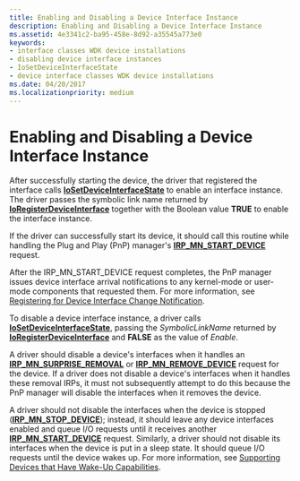 ```yaml
---
title: Enabling and Disabling a Device Interface Instance
description: Enabling and Disabling a Device Interface Instance
ms.assetid: 4e3341c2-ba95-458e-8d92-a35545a773e0
keywords:
- interface classes WDK device installations
- disabling device interface instances
- IoSetDeviceInterfaceState
- device interface classes WDK device installations
ms.date: 04/20/2017
ms.localizationpriority: medium
---
```


# Enabling and Disabling a Device Interface Instance





After successfully starting the device, the driver that registered the interface calls [**IoSetDeviceInterfaceState**](https://docs.microsoft.com/windows-hardware/drivers/ddi/wdm/nf-wdm-iosetdeviceinterfacestate) to enable an interface instance. The driver passes the symbolic link name returned by [**IoRegisterDeviceInterface**](https://docs.microsoft.com/windows-hardware/drivers/ddi/wdm/nf-wdm-ioregisterdeviceinterface) together with the Boolean value **TRUE** to enable the interface instance.

If the driver can successfully start its device, it should call this routine while handling the Plug and Play (PnP) manager's [**IRP_MN_START_DEVICE**](https://docs.microsoft.com/windows-hardware/drivers/kernel/irp-mn-start-device) request.

After the IRP_MN_START_DEVICE request completes, the PnP manager issues device interface arrival notifications to any kernel-mode or user-mode components that requested them. For more information, see [Registering for Device Interface Change Notification](https://docs.microsoft.com/windows-hardware/drivers/kernel/registering-for-device-interface-change-notification).

To disable a device interface instance, a driver calls [**IoSetDeviceInterfaceState**](https://docs.microsoft.com/windows-hardware/drivers/ddi/wdm/nf-wdm-iosetdeviceinterfacestate), passing the *SymbolicLinkName* returned by [**IoRegisterDeviceInterface**](https://docs.microsoft.com/windows-hardware/drivers/ddi/wdm/nf-wdm-ioregisterdeviceinterface) and **FALSE** as the value of *Enable*.

A driver should disable a device's interfaces when it handles an [**IRP_MN_SURPRISE_REMOVAL**](https://docs.microsoft.com/windows-hardware/drivers/kernel/irp-mn-surprise-removal) or [**IRP_MN_REMOVE_DEVICE**](https://docs.microsoft.com/windows-hardware/drivers/kernel/irp-mn-remove-device) request for the device. If a driver does not disable a device's interfaces when it handles these removal IRPs, it must not subsequently attempt to do this because the PnP manager will disable the interfaces when it removes the device.

A driver should not disable the interfaces when the device is stopped ([**IRP_MN_STOP_DEVICE**](https://docs.microsoft.com/windows-hardware/drivers/kernel/irp-mn-stop-device)); instead, it should leave any device interfaces enabled and queue I/O requests until it receives another [**IRP_MN_START_DEVICE**](https://docs.microsoft.com/windows-hardware/drivers/kernel/irp-mn-start-device) request. Similarly, a driver should not disable its interfaces when the device is put in a sleep state. It should queue I/O requests until the device wakes up. For more information, see [Supporting Devices that Have Wake-Up Capabilities](https://docs.microsoft.com/windows-hardware/drivers/kernel/supporting-devices-that-have-wake-up-capabilities).

 

 





